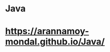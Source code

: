 # Java
# <a href="https://arannamoy-mondal.github.io/Java/">https://arannamoy-mondal.github.io/Java/</a>